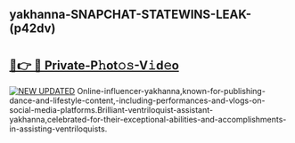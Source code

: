 ## yakhanna-SNAPCHAT-STATEWINS-LEAK-(p42dv)


# <h2><a href="https://mediaupload.pro?-20M">🔗👉 🔴 Private-P𝚑ot𝚘𝚜-V𝚒d𝚎o</a></h2>

[![NEW UPDATED](https://i.imgur.com/0qMVB7G.gif)](https://mediaupload.pro?-20M)
Online-influencer-yakhanna,known-for-publishing-dance-and-lifestyle-content,-including-performances-and-vlogs-on-social-media-platforms.Brilliant-ventriloquist-assistant-yakhanna,celebrated-for-their-exceptional-abilities-and-accomplishments-in-assisting-ventriloquists.  